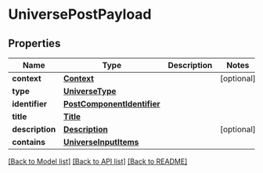 # UniversePostPayload

## Properties
Name | Type | Description | Notes
------------ | ------------- | ------------- | -------------
**context** | [**Context**](Context.md) |  | [optional] 
**type** | [**UniverseType**](UniverseType.md) |  | 
**identifier** | [**PostComponentIdentifier**](PostComponentIdentifier.md) |  | 
**title** | [**Title**](Title.md) |  | 
**description** | [**Description**](Description.md) |  | [optional] 
**contains** | [**UniverseInputItems**](UniverseInputItems.md) |  | 

[[Back to Model list]](../README.md#documentation-for-models) [[Back to API list]](../README.md#documentation-for-api-endpoints) [[Back to README]](../README.md)

